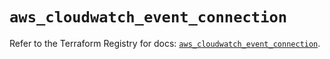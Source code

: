 # `aws_cloudwatch_event_connection`

Refer to the Terraform Registry for docs: [`aws_cloudwatch_event_connection`](https://registry.terraform.io/providers/hashicorp/aws/5.94.1/docs/resources/cloudwatch_event_connection).
